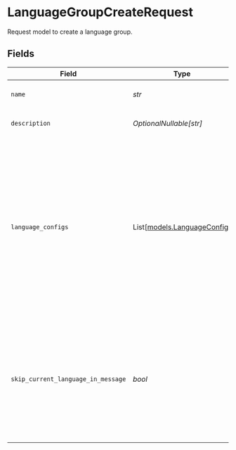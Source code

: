 # LanguageGroupCreateRequest

Request model to create a language group.


## Fields

| Field                                                                                                                                                                                                                    | Type                                                                                                                                                                                                                     | Required                                                                                                                                                                                                                 | Description                                                                                                                                                                                                              | Example                                                                                                                                                                                                                  |
| ------------------------------------------------------------------------------------------------------------------------------------------------------------------------------------------------------------------------ | ------------------------------------------------------------------------------------------------------------------------------------------------------------------------------------------------------------------------ | ------------------------------------------------------------------------------------------------------------------------------------------------------------------------------------------------------------------------ | ------------------------------------------------------------------------------------------------------------------------------------------------------------------------------------------------------------------------ | ------------------------------------------------------------------------------------------------------------------------------------------------------------------------------------------------------------------------ |
| `name`                                                                                                                                                                                                                   | *str*                                                                                                                                                                                                                    | :heavy_check_mark:                                                                                                                                                                                                       | The name of the language group.                                                                                                                                                                                          | Call Center 1 Languages                                                                                                                                                                                                  |
| `description`                                                                                                                                                                                                            | *OptionalNullable[str]*                                                                                                                                                                                                  | :heavy_minus_sign:                                                                                                                                                                                                       | Description of the language group.                                                                                                                                                                                       | Languages spoken by operators at Call Center 1                                                                                                                                                                           |
| `language_configs`                                                                                                                                                                                                       | List[[models.LanguageConfig](../models/languageconfig.md)]                                                                                                                                                               | :heavy_check_mark:                                                                                                                                                                                                       | Voice and DTMF configurations for each language in the group.                                                                                                                                                            | [<br/>{<br/>"dtmf_code": 1,<br/>"language_code": "en-US",<br/>"voice_display_name": "Alloy",<br/>"voice_provider": "OpenAI"<br/>},<br/>{<br/>"dtmf_code": 2,<br/>"language_code": "es-US",<br/>"voice_display_name": "Alejandro",<br/>"voice_provider": "Google"<br/>}<br/>] |
| `skip_current_language_in_message`                                                                                                                                                                                       | *bool*                                                                                                                                                                                                                   | :heavy_check_mark:                                                                                                                                                                                                       | Whether a custom message using the language group to generate a language DTMF menu should skip the agent's current language in the menu.                                                                                 | true                                                                                                                                                                                                                     |